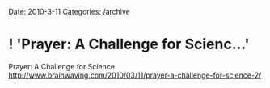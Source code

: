 Date: 2010-3-11
Categories: /archive

# ! 'Prayer: A Challenge for Scienc...'

Prayer: A Challenge for Science <a href="http://www.brainwaving.com/2010/03/11/prayer-a-challenge-for-science-2/" rel="nofollow">http://www.brainwaving.com/2010/03/11/prayer-a-challenge-for-science-2/</a>
